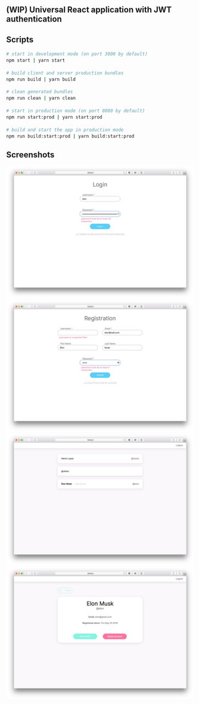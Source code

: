 ## (WIP) Universal React application with JWT authentication

## Scripts

```sh
# start in development mode (on port 3000 by default)
npm start | yarn start

# build client and server production bundles
npm run build | yarn build

# clean generated bundles
npm run clean | yarn clean

# start in production mode (on port 8080 by default)
npm run start:prod | yarn start:prod

# build and start the app in production mode
npm run build:start:prod | yarn build:start:prod
```

## Screenshots

![Login page validation](/screenshots/1.jpg?raw=true "Login page validation")
![Registration page validation](/screenshots/2.jpg?raw=true "Registration page validation")
![Main page](/screenshots/3.jpg?raw=true "Main page")
![User profile page](/screenshots/4.jpg?raw=true "User profile page")
